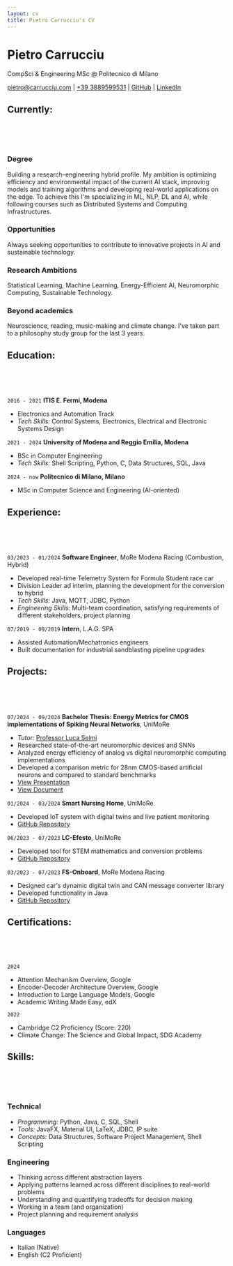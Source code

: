 ```yaml
---
layout: cv
title: Pietro Carrucciu's CV
---
```

# Pietro Carrucciu
CompSci & Engineering MSc @ Politecnico di Milano

<div id="webaddress">
<a href="mailto:pietro@carrucciu.com"><i class="fa-solid fa-envelope"></i> pietro@carrucciu.com</a>
| <a href="tel:3889599531"><i class="fa-solid fa-phone"></i> +39 3889599531</a>
| <a href="https://github.com/carruc"><i class="fa-brands fa-github"></i> GitHub</a>
| <a href="https://www.linkedin.com/in/pietro-carrucciu/"><i class="fa-brands fa-linkedin"></i> LinkedIn</a>
</div>

## Currently:
<br />
<br />
<br />

### Degree
Building a research-engineering hybrid profile. My ambition is optimizing efficiency and environmental impact of the current AI stack, improving models and training algorithms and developing real-world applications on the edge. To achieve this I'm specializing in ML, NLP, DL and AI, while following courses such as Distributed Systems and Computing Infrastructures.

### Opportunities

Always seeking opportunities to contribute to innovative projects in AI and sustainable technology.

### Research Ambitions

Statistical Learning, Machine Learning, Energy-Efficient AI, Neuromorphic Computing, Sustainable Technology.

### Beyond academics

Neuroscience, reading, music-making and climate change. I've taken part to a philosophy study group for the last 3 years. 


## Education:
<br />
<br />
<br />

`2016 - 2021`
__ITIS E. Fermi, Modena__

- Electronics and Automation Track
- _Tech Skills:_ Control Systems, Electronics, Electrical and Electronic Systems Design

`2021 - 2024`
__University of Modena and Reggio Emilia, Modena__

- BSc in Computer Engineering
- _Tech Skills:_ Shell Scripting, Python, C, Data Structures, SQL, Java

`2024 - now`
__Politecnico di Milano, Milano__

- MSc in Computer Science and Engineering (AI-oriented)


## Experience:
<br />
<br />
<br />

`03/2023 - 01/2024`
**Software Engineer**, MoRe Modena Racing (Combustion, Hybrid)
- Developed real-time Telemetry System for Formula Student race car
- Division Leader ad interim, planning the development for the conversion to hybrid
- _Tech Skills:_ Java, MQTT, JDBC, Python
- _Engineering Skills:_ Multi-team coordination, satisfying requirements of different stakeholders, project planning

`07/2019 - 09/2019`
**Intern**, L.A.G. SPA
- Assisted Automation/Mechatronics engineers
- Built documentation for industrial sandblasting pipeline upgrades


## Projects:
<br />
<br />
<br />

`07/2024 - 09/2024`
**Bachelor Thesis: Energy Metrics for CMOS implementations of Spiking Neural Networks**, UniMoRe
- _Tutor:_ [Professor Luca Selmi](https://personale.unimore.it/rubrica/dettaglio/lucaselmi001)
- Researched state-of-the-art neuromorphic devices and SNNs
- Analyzed energy efficiency of analog vs digital neuromorphic computing implementations
- Developed a comparison metric for 28nm CMOS-based artificial neurons and compared to standard benchmarks
- [View Presentation](https://view.genially.com/66ffa9a6d318e509bcca4a14/presentation-elaborato-carrucciu)
- [View Document](https://drive.google.com/file/d/1y4lTzv0ncLLCHTwa_eyr8F7lQBcDOzdL/view?usp=sharing)

`01/2024 - 03/2024`
**Smart Nursing Home**, UniMoRe
- Developed IoT system with digital twins and live patient monitoring
- [GitHub Repository](https://github.com/carruc/IIOTProject)

`06/2023 - 07/2023`
**LC-Efesto**, UniMoRe
- Developed tool for STEM mathematics and conversion problems
- [GitHub Repository](https://github.com/carruc/LCEfesto)

`03/2023 - 07/2023`
**FS-Onboard**, MoRe Modena Racing
- Designed car's dynamic digital twin and CAN message converter library
- Developed functionality in Java
- [GitHub Repository](https://github.com/carruc/FS_OnboardPC)


## Certifications:
<br />
<br />
<br />

`2024`
- Attention Mechanism Overview, Google
- Encoder-Decoder Architecture Overview, Google
- Introduction to Large Language Models, Google
- Academic Writing Made Easy, edX

`2022`
- Cambridge C2 Proficiency (Score: 220)
- Climate Change: The Science and Global Impact, SDG Academy


## Skills:
<br />
<br />
<br />

### Technical
- _Programming:_ Python, Java, C, SQL, Shell
- _Tools:_ JavaFX, Material UI, LaTeX, JDBC, IP suite
- _Concepts:_ Data Structures, Software Project Management, Shell Scripting

### Engineering
- Thinking across different abstraction layers
- Applying patterns learned across different disciplines to real-world problems
- Understanding and quantifying tradeoffs for decision making
- Working in a team (and organization)
- Project planning and requirement analysis

### Languages
- Italian (Native)
- English (C2 Proficient)

<!-- ### Footer

Last updated: May 2013 -->
